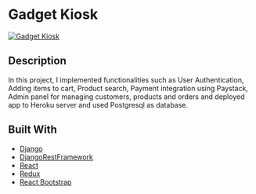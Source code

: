 <!-- ABOUT THE PROJECT -->
# Gadget Kiosk

<a href="https://ibb.co/KzQ6Mrs"><img src="https://i.ibb.co/Z1wdnMg/Screenshot-10.png" alt="Gadget Kiosk" border="0"></a>

## Description

In this project, I implemented functionalities such as User Authentication, Adding items to cart, Product search, Payment integration using Paystack, Admin panel for managing customers, products and orders and deployed app to Heroku server and used Postgresql as database.

## Built With

* [Django](https://www.djangoproject.com/)
* [DjangoRestFramework](https://www.django-rest-framework.org/)
* [React](https://reactjs.org/)
* [Redux](https://redux.js.org/)
* [React Bootstrap](https://react-bootstrap.github.io/)

<!---
Gettin started
## Getting Started

This is an example of how you may give instructions on setting up your project locally.
To get a local copy up and running follow these simple example steps.

### Prerequisites

This is an example of how to list things you need to use the software and how to install them.
* npm
  ```sh
  npm install npm@latest -g
  ```

### Installation
You can run this project locally

1. Clone the repo
   ```sh
   git clone https://github.com/curlyzik/gadget-kiosk
   ```
3. Install NPM packages
   ```sh
   npm install
   ```
4. Run the `config.js`
   ```JS
   const API_KEY = 'ENTER YOUR API';
   ``
--->
